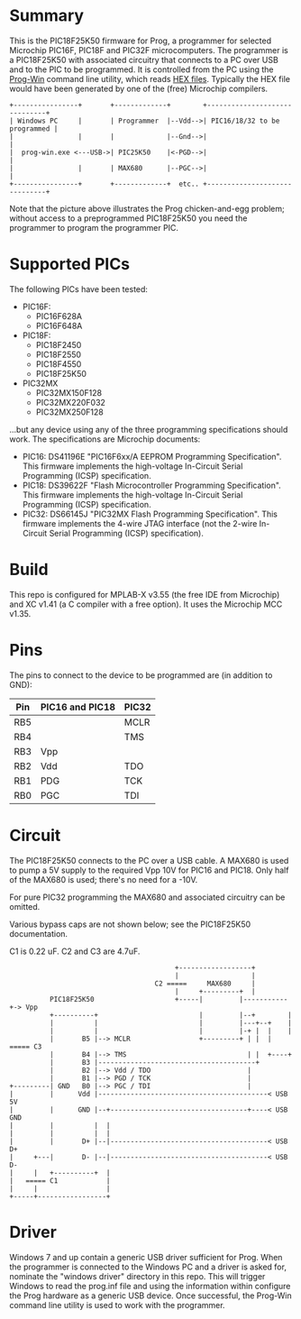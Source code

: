 # Summary

This is the PIC18F25K50 firmware for Prog, a programmer for selected Microchip PIC16F, PIC18F and PIC32F microcomputers.
The programmer is a PIC18F25K50 with associated circuitry that connects to a PC over USB and to the PIC to be programmed.
It is controlled from the PC using the [Prog-Win](https://github.com/jhbe/prog-win) command line utility, which reads
[HEX files](https://en.wikipedia.org/wiki/Intel_HEX). Typically the HEX file would have been generated by one of the
(free) Microchip compilers.

    +----------------+       +-------------+        +------------------------------+
    | Windows PC     |       | Programmer  |--Vdd-->| PIC16/18/32 to be programmed |
    |                |       |             |--Gnd-->|                              |
    |  prog-win.exe <---USB->| PIC25K50    |<-PGD-->|                              |
    |                |       | MAX680      |--PGC-->|                              |
    +----------------+       +-------------+  etc.. +------------------------------+

Note that the picture above illustrates the Prog chicken-and-egg problem; without access to a preprogrammed PIC18F25K50 you
need the programmer to program the programmer PIC.

# Supported PICs

The following PICs have been tested:

* PIC16F:
    * PIC16F628A
    * PIC16F648A
* PIC18F:
    * PIC18F2450
    * PIC18F2550
    * PIC18F4550
    * PIC18F25K50
* PIC32MX
    * PIC32MX150F128
    * PIC32MX220F032
    * PIC32MX250F128

...but any device using any of the three programming specifications should work. The specifications are Microchip documents:

* PIC16: DS41196E "PIC16F6xx/A EEPROM Programming Specification". This firmware implements the high-voltage In-Circuit Serial Programming (ICSP) specification.
* PIC18: DS39622F "Flash Microcontroller Programming Specification". This firmware implements the high-voltage In-Circuit Serial Programming (ICSP) specification.
* PIC32: DS66145J "PIC32MX Flash Programming Specification". This firmware implements the 4-wire JTAG interface (not the 2-wire In-Circuit Serial Programming (ICSP) specification).

# Build

This repo is configured for MPLAB-X v3.55 (the free IDE from Microchip) and XC v1.41 (a C compiler with a free option).
It uses the Microchip MCC v1.35.

# Pins

The pins to connect to the device to be programmed are (in addition to GND):

|  Pin   |  PIC16 and PIC18  |  PIC32  |
| ------ | ----------------- | ------- |
|  RB5   |                   |  MCLR   |
|  RB4   |                   |  TMS    |
|  RB3   |  Vpp              |         |
|  RB2   |  Vdd              |  TDO    |
|  RB1   |  PDG              |  TCK    |
|  RB0   |  PGC              |  TDI    |

# Circuit

The PIC18F25K50 connects to the PC over a USB cable. A MAX680 is used to pump
a 5V supply to the required Vpp 10V for PIC16 and PIC18. Only half of the MAX680
is used; there's no need for a -10V.

For pure PIC32 programming the MAX680 and associated circuitry can be omitted.

Various bypass caps are not shown below; see the PIC18F25K50 documentation.

C1 is 0.22 uF. C2 and C3 are 4.7uF.

                                             +------------------+
                                             |                  |
                                        C2 =====     MAX680     |
                                             |     +---------+  |
              PIC18F25K50                    +-----|         |-----------+-> Vpp
              +----------+                         |         |--+        |
              |          |                         |         |---+--+    |
              |          |                         |         |-+ |  |    |
              |       B5 |--> MCLR                 +---------+ | |  |  ===== C3
              |       B4 |--> TMS                              | |  +----+
              |       B3 |---------------------------------------+
              |       B2 |--> Vdd / TDO                        |
              |       B1 |--> PGD / TCK                        |
    +---------| GND   B0 |--> PGC / TDI                        |
    |         |      Vdd |------------------------------------------< USB 5V
    |         |      GND |--+----------------------------------+----< USB GND
    |         |          |  |
    |         |          |  |
    |         |       D+ |--|---------------------------------------< USB D+
    |     +---|       D- |--|---------------------------------------< USB D-
    |     |   +----------+  |
    |   ===== C1            |
    |     |                 |
    +-----+-----------------+


# Driver

Windows 7 and up contain a generic USB driver sufficient for Prog. When the programmer
is connected to the Windows PC and a driver is asked for, nominate the "windows driver"
directory in this repo. This will trigger Windows to read the prog.inf file and using
the information within configure the Prog hardware as a generic USB device. Once
successful, the Prog-Win command line utility is used to work with the programmer.


